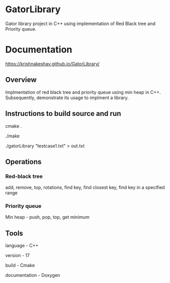 # GatorLibrary
Gator library project in C++ using implementation of Red Black tree and Priority queue.

# Documentation
https://krishnakeshav.github.io/GatorLibrary/

## Overview
Implmentation of red black tree and priority queue using min heap in C++. Subsequently, demonstrate its usage to implment a library.

## Instructions to build source and run

cmake .

./make

./gatorLibrary "testcase1.txt" > out.txt

## Operations

### Red-black tree
add, remove, top, rotations, find key, find closest key, find key in a specified range

### Priority queue
Min heap - push, pop, top, get minimum

## Tools
language - C++

version - 17

build - Cmake

documentation - Doxygen
